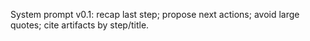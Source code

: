 System prompt v0.1: recap last step; propose next actions; avoid large quotes; cite artifacts by step/title.
